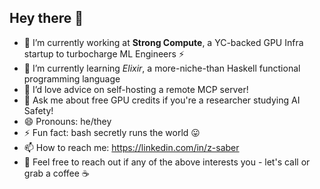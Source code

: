 ## Hey there 👋

<!--
**zazer0/zazer0** is a ✨ _special_ ✨ repository because its `README.md` (this file) appears on your GitHub profile.

Here are some ideas to get you started:

- 🔭 I’m currently working on ...
- 🌱 I’m currently learning ...
- 👯 I’m looking to collaborate on ...
- 🤔 I’m looking for help with ...
- 💬 Ask me about ...
- 📫 How to reach me: ...
- 😄 Pronouns: ...
- ⚡ Fun fact: ...
-->

- 🚀 I’m currently working at **Strong Compute**, a YC-backed GPU Infra startup to turbocharge ML Engineers ⚡️
- 🌱 I’m currently learning _Elixir_, a more-niche-than Haskell functional programming language
- 🤔 I’d love advice on self-hosting a remote MCP server!
- 💬 Ask me about free GPU credits if you're a researcher studying AI Safety!
- 😄 Pronouns: he/they
- ⚡ Fun fact: bash secretly runs the world 😛
- 📫 How to reach me: https://linkedin.com/in/z-saber
- 🤗 Feel free to reach out if any of the above interests you - let's call or grab a coffee ☕️
